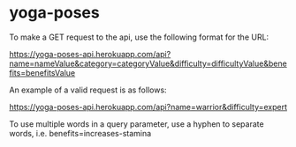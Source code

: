 # yoga-poses

To make a GET request to the api, use the following format for the URL:

https://yoga-poses-api.herokuapp.com/api?name=nameValue&category=categoryValue&difficulty=difficultyValue&benefits=benefitsValue


An example of a valid request is as follows:

https://yoga-poses-api.herokuapp.com/api?name=warrior&difficulty=expert


To use multiple words in a query parameter, use a hyphen to separate words, i.e. benefits=increases-stamina
